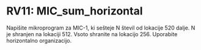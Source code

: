 # RV11: MIC_sum_horizontal

Napišite mikroprogram za MIC-1, ki sešteje N števil od lokacije 520 dalje. N je shranjen na lokaciji 512. Vsoto shranite na lokacijo 256. Uporabite horizontalno organizacijo.